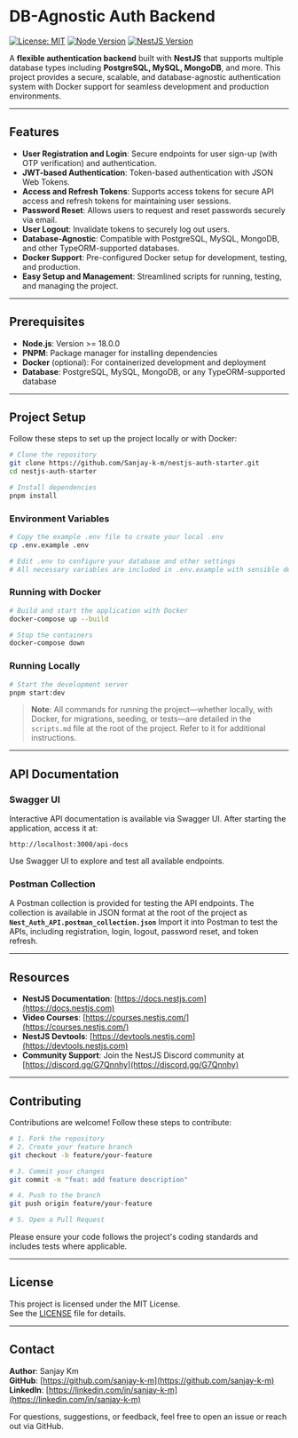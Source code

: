 # DB-Agnostic Auth Backend

[![License: MIT](https://img.shields.io/badge/License-MIT-yellow.svg)](LICENSE)
[![Node Version](https://img.shields.io/badge/node-%3E%3D18.0.0-brightgreen)](https://nodejs.org/)
[![NestJS Version](https://img.shields.io/badge/NestJS-v10-orange?logo=nestjs)](https://nestjs.com/)

A **flexible authentication backend** built with **NestJS** that supports multiple database types including **PostgreSQL, MySQL, MongoDB**, and more. This project provides a secure, scalable, and database-agnostic authentication system with Docker support for seamless development and production environments.

---

## Features

- **User Registration and Login**: Secure endpoints for user sign-up (with OTP verification) and authentication.
- **JWT-based Authentication**: Token-based authentication with JSON Web Tokens.
- **Access and Refresh Tokens**: Supports access tokens for secure API access and refresh tokens for maintaining user sessions.
- **Password Reset**: Allows users to request and reset passwords securely via email.
- **User Logout**: Invalidate tokens to securely log out users.
- **Database-Agnostic**: Compatible with PostgreSQL, MySQL, MongoDB, and other TypeORM-supported databases.
- **Docker Support**: Pre-configured Docker setup for development, testing, and production.
- **Easy Setup and Management**: Streamlined scripts for running, testing, and managing the project.

---

## Prerequisites

- **Node.js**: Version >= 18.0.0
- **PNPM**: Package manager for installing dependencies
- **Docker** (optional): For containerized development and deployment
- **Database**: PostgreSQL, MySQL, MongoDB, or any TypeORM-supported database

---

## Project Setup

Follow these steps to set up the project locally or with Docker:

```bash
# Clone the repository
git clone https://github.com/Sanjay-k-m/nestjs-auth-starter.git
cd nestjs-auth-starter

# Install dependencies
pnpm install
```

### Environment Variables

```bash
# Copy the example .env file to create your local .env
cp .env.example .env

# Edit .env to configure your database and other settings
# All necessary variables are included in .env.example with sensible defaults
```

### Running with Docker

```bash
# Build and start the application with Docker
docker-compose up --build

# Stop the containers
docker-compose down
```

### Running Locally

```bash
# Start the development server
pnpm start:dev

```

> **Note**: All commands for running the project—whether locally, with Docker, for migrations, seeding, or tests—are detailed in the `scripts.md` file at the root of the project. Refer to it for additional instructions.

---

## API Documentation

### Swagger UI

Interactive API documentation is available via Swagger UI. After starting the application, access it at:

```
http://localhost:3000/api-docs
```

Use Swagger UI to explore and test all available endpoints.

### Postman Collection

A Postman collection is provided for testing the API endpoints. The collection is available in JSON format at the root of the project as **`Nest_Auth_API.postman_collection.json`** Import it into Postman to test the APIs, including registration, login, logout, password reset, and token refresh.

---

## Resources

- **NestJS Documentation**: [https://docs.nestjs.com](https://docs.nestjs.com)
- **Video Courses**: [https://courses.nestjs.com/](https://courses.nestjs.com/)
- **NestJS Devtools**: [https://devtools.nestjs.com](https://devtools.nestjs.com)
- **Community Support**: Join the NestJS Discord community at [https://discord.gg/G7Qnnhy](https://discord.gg/G7Qnnhy)

---

## Contributing

Contributions are welcome! Follow these steps to contribute:

```bash
# 1. Fork the repository
# 2. Create your feature branch
git checkout -b feature/your-feature

# 3. Commit your changes
git commit -m "feat: add feature description"

# 4. Push to the branch
git push origin feature/your-feature

# 5. Open a Pull Request
```

Please ensure your code follows the project's coding standards and includes tests where applicable.

---

## License

This project is licensed under the MIT License.  
See the [LICENSE](LICENSE) file for details.

---

## Contact

**Author**: Sanjay Km  
**GitHub**: [https://github.com/sanjay-k-m](https://github.com/sanjay-k-m)  
**LinkedIn**: [https://linkedin.com/in/sanjay-k-m](https://linkedin.com/in/sanjay-k-m)

For questions, suggestions, or feedback, feel free to open an issue or reach out via GitHub.
